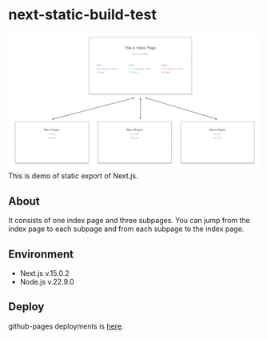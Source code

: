 # next-static-build-test
![](./doc/title.webp)
This is demo of static export of Next.js.

## About
It consists of one index page and three subpages. You can jump from the index page to each subpage and from each subpage to the index page.

## Environment
- Next.js v.15.0.2
- Node.js v.22.9.0

## Deploy

github-pages deployments is [here](https://tsuyopon-1067.github.io/next-static-build-test/).